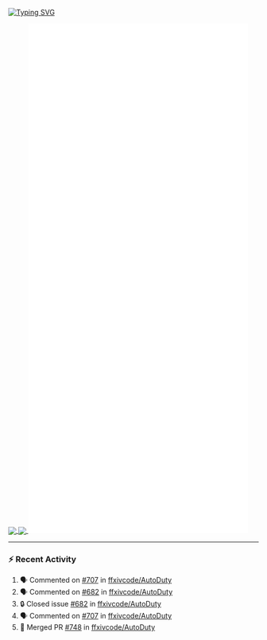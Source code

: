 [![Typing SVG](https://readme-typing-svg.demolab.com?font=Fira+Code&duration=1000&pause=1000&multiline=true&repeat=false&width=435&lines=Simon+Latusek+%7C+Gameplay+Engineer)](https://git.io/typing-svg)

<a href="https://github.com/anuraghazra/github-readme-stats">
  <img height=200 align="center" src="https://github-readme-stats.vercel.app/api?username=erdelf&theme=radical" />
</a>
<a href="https://github.com/anuraghazra/convoychat">
  <img height=200 align="center" src="https://streak-stats.demolab.com?user=erdelf&theme=radical&mode=weekly" />
</a>

<picture>
  <img src="/github-metrics.svg" alt="Metrics">
</picture>

---

### :zap: Recent Activity
<!--START_SECTION:activity-->
1. 🗣 Commented on [#707](https://github.com/ffxivcode/AutoDuty/issues/707#issuecomment-2572486727) in [ffxivcode/AutoDuty](https://github.com/ffxivcode/AutoDuty)
2. 🗣 Commented on [#682](https://github.com/ffxivcode/AutoDuty/issues/682#issuecomment-2572484390) in [ffxivcode/AutoDuty](https://github.com/ffxivcode/AutoDuty)
3. 🔒 Closed issue [#682](https://github.com/ffxivcode/AutoDuty/issues/682) in [ffxivcode/AutoDuty](https://github.com/ffxivcode/AutoDuty)
4. 🗣 Commented on [#707](https://github.com/ffxivcode/AutoDuty/issues/707#issuecomment-2572482342) in [ffxivcode/AutoDuty](https://github.com/ffxivcode/AutoDuty)
5. 🎉 Merged PR [#748](https://github.com/ffxivcode/AutoDuty/pull/748) in [ffxivcode/AutoDuty](https://github.com/ffxivcode/AutoDuty)
<!--END_SECTION:activity-->

<!--
**erdelf/erdelf** is a ✨ _special_ ✨ repository because its `README.md` (this file) appears on your GitHub profile.

Here are some ideas to get you started:

- 🔭 I’m currently working on ...
- 🌱 I’m currently learning ...
- 👯 I’m looking to collaborate on ...
- 🤔 I’m looking for help with ...
- 💬 Ask me about ...
- 📫 How to reach me: ...
- 😄 Pronouns: ...
- ⚡ Fun fact: ...
-->
